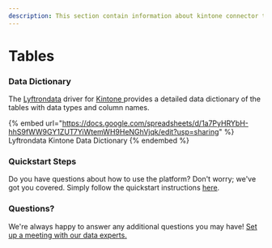 ```yaml
---
description: This section contain information about kintone connector tables information
---
```


# Tables

### Data Dictionary

The [Lyftrondata](https://www.lyftrondata.com/) driver for [Kintone](https://www.lyftrondata.com/integration/kintone/)[ ](https://www.lyftrondata.com/integration/kintone/)provides a detailed data dictionary of the tables with data types and column names.

{% embed url="https://docs.google.com/spreadsheets/d/1a7PyHRYbH-hhS9fWW9GY1ZUT7YiWtemWH9HeNGhVjqk/edit?usp=sharing" %}
Lyftrondata Kintone Data Dictionary
{% endembed %}

### Quickstart Steps

Do you have questions about how to use the platform? Don't worry; we've got you covered. Simply follow the quickstart instructions [here](../../../../quickstart-steps.md).

### Questions? <a href="#questions" id="questions"></a>

We're always happy to answer any additional questions you may have! [Set up a meeting with our data experts.](https://www.lyftrondata.com/book-a-meeting/)

